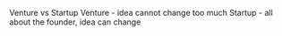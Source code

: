 Venture vs Startup
Venture - idea cannot change too much
Startup - all about the founder, idea can change